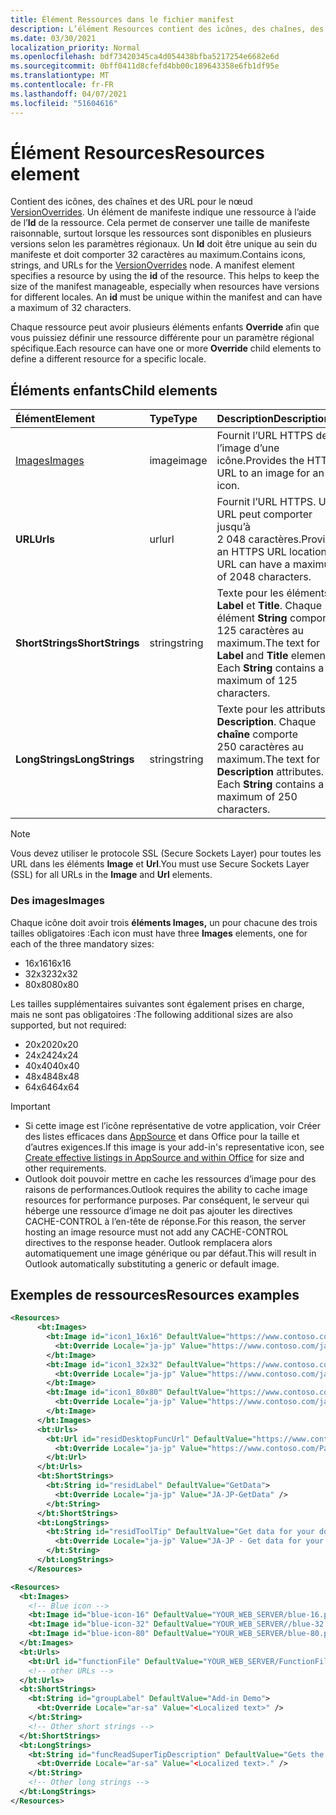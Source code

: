 ```yaml
---
title: Élément Ressources dans le fichier manifest
description: L’élément Resources contient des icônes, des chaînes, des URL pour le nœud VersionOverrides.
ms.date: 03/30/2021
localization_priority: Normal
ms.openlocfilehash: bdf73420345ca4d054438bfba5217254e6682e6d
ms.sourcegitcommit: 0bff0411d8cfefd4bb00c189643358e6fb1df95e
ms.translationtype: MT
ms.contentlocale: fr-FR
ms.lasthandoff: 04/07/2021
ms.locfileid: "51604616"
---
```

# <a name="resources-element"></a><span data-ttu-id="238ee-103">Élément Resources</span><span class="sxs-lookup"><span data-stu-id="238ee-103">Resources element</span></span>

<span data-ttu-id="238ee-p101">Contient des icônes, des chaînes et des URL pour le nœud [VersionOverrides](versionoverrides.md). Un élément de manifeste indique une ressource à l’aide de l’**Id** de la ressource. Cela permet de conserver une taille de manifeste raisonnable, surtout lorsque les ressources sont disponibles en plusieurs versions selon les paramètres régionaux. Un **Id** doit être unique au sein du manifeste et doit comporter 32 caractères au maximum.</span><span class="sxs-lookup"><span data-stu-id="238ee-p101">Contains icons, strings, and URLs for the [VersionOverrides](versionoverrides.md) node. A manifest element specifies a resource by using the **id** of the resource. This helps to keep the size of the manifest manageable, especially when resources have versions for different locales. An **id** must be unique within the manifest and can have a maximum of 32 characters.</span></span>

<span data-ttu-id="238ee-108">Chaque ressource peut avoir plusieurs éléments enfants **Override** afin que vous puissiez définir une ressource différente pour un paramètre régional spécifique.</span><span class="sxs-lookup"><span data-stu-id="238ee-108">Each resource can have one or more **Override** child elements to define a different resource for a specific locale.</span></span>

## <a name="child-elements"></a><span data-ttu-id="238ee-109">Éléments enfants</span><span class="sxs-lookup"><span data-stu-id="238ee-109">Child elements</span></span>

|  <span data-ttu-id="238ee-110">Élément</span><span class="sxs-lookup"><span data-stu-id="238ee-110">Element</span></span> |  <span data-ttu-id="238ee-111">Type</span><span class="sxs-lookup"><span data-stu-id="238ee-111">Type</span></span>  |  <span data-ttu-id="238ee-112">Description</span><span class="sxs-lookup"><span data-stu-id="238ee-112">Description</span></span>  |
|:-----|:-----|:-----|
|  [<span data-ttu-id="238ee-113">Images</span><span class="sxs-lookup"><span data-stu-id="238ee-113">Images</span></span>](#images)            |  <span data-ttu-id="238ee-114">image</span><span class="sxs-lookup"><span data-stu-id="238ee-114">image</span></span>   |  <span data-ttu-id="238ee-115">Fournit l’URL HTTPS de l’image d’une icône.</span><span class="sxs-lookup"><span data-stu-id="238ee-115">Provides the HTTPS URL to an image for an icon.</span></span> |
|  <span data-ttu-id="238ee-116">**URL**</span><span class="sxs-lookup"><span data-stu-id="238ee-116">**Urls**</span></span>                |  <span data-ttu-id="238ee-117">url</span><span class="sxs-lookup"><span data-stu-id="238ee-117">url</span></span>     |  <span data-ttu-id="238ee-p102">Fournit l’URL HTTPS. Une URL peut comporter jusqu’à 2 048 caractères.</span><span class="sxs-lookup"><span data-stu-id="238ee-p102">Provides an HTTPS URL location. A URL can have a maximum of 2048 characters.</span></span> |
|  <span data-ttu-id="238ee-120">**ShortStrings**</span><span class="sxs-lookup"><span data-stu-id="238ee-120">**ShortStrings**</span></span> |  <span data-ttu-id="238ee-121">string</span><span class="sxs-lookup"><span data-stu-id="238ee-121">string</span></span>  |  <span data-ttu-id="238ee-p103">Texte pour les éléments **Label** et **Title**. Chaque élément **String** comporte 125 caractères au maximum.</span><span class="sxs-lookup"><span data-stu-id="238ee-p103">The text for **Label** and **Title** elements. Each **String** contains a maximum of 125 characters.</span></span>|
|  <span data-ttu-id="238ee-124">**LongStrings**</span><span class="sxs-lookup"><span data-stu-id="238ee-124">**LongStrings**</span></span>  |  <span data-ttu-id="238ee-125">string</span><span class="sxs-lookup"><span data-stu-id="238ee-125">string</span></span>  | <span data-ttu-id="238ee-p104">Texte pour les attributs **Description**. Chaque **chaîne** comporte 250 caractères au maximum.</span><span class="sxs-lookup"><span data-stu-id="238ee-p104">The text for **Description** attributes. Each **String** contains a maximum of 250 characters.</span></span>|

> [!NOTE]
> <span data-ttu-id="238ee-128">Vous devez utiliser le protocole SSL (Secure Sockets Layer) pour toutes les URL dans les éléments **Image** et **Url**.</span><span class="sxs-lookup"><span data-stu-id="238ee-128">You must use Secure Sockets Layer (SSL) for all URLs in the **Image** and **Url** elements.</span></span>

### <a name="images"></a><span data-ttu-id="238ee-129">Des images</span><span class="sxs-lookup"><span data-stu-id="238ee-129">Images</span></span>

<span data-ttu-id="238ee-130">Chaque icône doit avoir trois **éléments Images,** un pour chacune des trois tailles obligatoires :</span><span class="sxs-lookup"><span data-stu-id="238ee-130">Each icon must have three **Images** elements, one for each of the three mandatory sizes:</span></span>

- <span data-ttu-id="238ee-131">16x16</span><span class="sxs-lookup"><span data-stu-id="238ee-131">16x16</span></span>
- <span data-ttu-id="238ee-132">32x32</span><span class="sxs-lookup"><span data-stu-id="238ee-132">32x32</span></span>
- <span data-ttu-id="238ee-133">80x80</span><span class="sxs-lookup"><span data-stu-id="238ee-133">80x80</span></span>

<span data-ttu-id="238ee-134">Les tailles supplémentaires suivantes sont également prises en charge, mais ne sont pas obligatoires :</span><span class="sxs-lookup"><span data-stu-id="238ee-134">The following additional sizes are also supported, but not required:</span></span>

- <span data-ttu-id="238ee-135">20x20</span><span class="sxs-lookup"><span data-stu-id="238ee-135">20x20</span></span>
- <span data-ttu-id="238ee-136">24x24</span><span class="sxs-lookup"><span data-stu-id="238ee-136">24x24</span></span>
- <span data-ttu-id="238ee-137">40x40</span><span class="sxs-lookup"><span data-stu-id="238ee-137">40x40</span></span>
- <span data-ttu-id="238ee-138">48x48</span><span class="sxs-lookup"><span data-stu-id="238ee-138">48x48</span></span>
- <span data-ttu-id="238ee-139">64x64</span><span class="sxs-lookup"><span data-stu-id="238ee-139">64x64</span></span>

> [!IMPORTANT]
>
> - <span data-ttu-id="238ee-140">Si cette image est l’icône représentative de votre application, voir Créer des listes efficaces dans [AppSource](/office/dev/store/create-effective-office-store-listings#create-an-icon-for-your-add-in) et dans Office pour la taille et d’autres exigences.</span><span class="sxs-lookup"><span data-stu-id="238ee-140">If this image is your add-in's representative icon, see [Create effective listings in AppSource and within Office](/office/dev/store/create-effective-office-store-listings#create-an-icon-for-your-add-in) for size and other requirements.</span></span>
> - <span data-ttu-id="238ee-141">Outlook doit pouvoir mettre en cache les ressources d’image pour des raisons de performances.</span><span class="sxs-lookup"><span data-stu-id="238ee-141">Outlook requires the ability to cache image resources for performance purposes.</span></span> <span data-ttu-id="238ee-142">Par conséquent, le serveur qui héberge une ressource d’image ne doit pas ajouter les directives CACHE-CONTROL à l’en-tête de réponse.</span><span class="sxs-lookup"><span data-stu-id="238ee-142">For this reason, the server hosting an image resource must not add any CACHE-CONTROL directives to the response header.</span></span> <span data-ttu-id="238ee-143">Outlook remplacera alors automatiquement une image générique ou par défaut.</span><span class="sxs-lookup"><span data-stu-id="238ee-143">This will result in Outlook automatically substituting a generic or default image.</span></span>

## <a name="resources-examples"></a><span data-ttu-id="238ee-144">Exemples de ressources</span><span class="sxs-lookup"><span data-stu-id="238ee-144">Resources examples</span></span>

```XML
<Resources>
      <bt:Images>
        <bt:Image id="icon1_16x16" DefaultValue="https://www.contoso.com/icon_default.png">
          <bt:Override Locale="ja-jp" Value="https://www.contoso.com/ja-jp16-icon_default.png" />
        </bt:Image>
        <bt:Image id="icon1_32x32" DefaultValue="https://www.contoso.com/icon_default.png">
          <bt:Override Locale="ja-jp" Value="https://www.contoso.com/ja-jp32-icon_default.png" />
        </bt:Image>
        <bt:Image id="icon1_80x80" DefaultValue="https://www.contoso.com/icon_default.png">
          <bt:Override Locale="ja-jp" Value="https://www.contoso.com/ja-jp80-icon_default.png" />
        </bt:Image>
      </bt:Images>
      <bt:Urls>
        <bt:Url id="residDesktopFuncUrl" DefaultValue="https://www.contoso.com/Pages/Home.aspx">
          <bt:Override Locale="ja-jp" Value="https://www.contoso.com/Pages/Home.aspx" />
        </bt:Url>
      </bt:Urls>
      <bt:ShortStrings>
        <bt:String id="residLabel" DefaultValue="GetData">
          <bt:Override Locale="ja-jp" Value="JA-JP-GetData" />
        </bt:String>
      </bt:ShortStrings>
      <bt:LongStrings>
        <bt:String id="residToolTip" DefaultValue="Get data for your document.">
          <bt:Override Locale="ja-jp" Value="JA-JP - Get data for your document." />
        </bt:String>
      </bt:LongStrings>
    </Resources>
```

```xml
<Resources>
  <bt:Images>
    <!-- Blue icon -->
    <bt:Image id="blue-icon-16" DefaultValue="YOUR_WEB_SERVER/blue-16.png"/>
    <bt:Image id="blue-icon-32" DefaultValue="YOUR_WEB_SERVER//blue-32.png"/>
    <bt:Image id="blue-icon-80" DefaultValue="YOUR_WEB_SERVER/blue-80.png"/>
  </bt:Images>
  <bt:Urls>
    <bt:Url id="functionFile" DefaultValue="YOUR_WEB_SERVER/FunctionFile/Functions.html"/>
    <!-- other URLs -->
  </bt:Urls>
  <bt:ShortStrings>
    <bt:String id="groupLabel" DefaultValue="Add-in Demo">
      <bt:Override Locale="ar-sa" Value="<Localized text>" />
    </bt:String>
    <!-- Other short strings -->
  </bt:ShortStrings>
  <bt:LongStrings>
    <bt:String id="funcReadSuperTipDescription" DefaultValue="Gets the subject of the message or appointment.">
      <bt:Override Locale="ar-sa" Value="<Localized text>." />
    </bt:String>
    <!-- Other long strings -->
  </bt:LongStrings>
</Resources>
```
